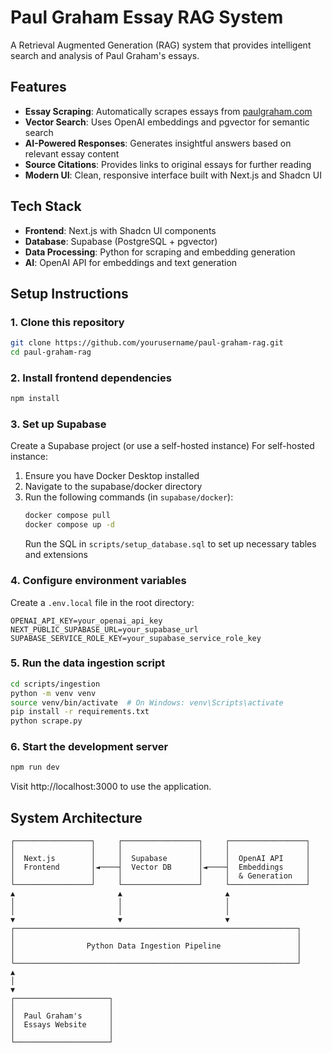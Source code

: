 # Paul Graham Essay RAG System

A Retrieval Augmented Generation (RAG) system that provides intelligent search and analysis of Paul Graham's essays.

## Features

- **Essay Scraping**: Automatically scrapes essays from [paulgraham.com](http://paulgraham.com/articles.html)
- **Vector Search**: Uses OpenAI embeddings and pgvector for semantic search
- **AI-Powered Responses**: Generates insightful answers based on relevant essay content
- **Source Citations**: Provides links to original essays for further reading
- **Modern UI**: Clean, responsive interface built with Next.js and Shadcn UI

## Tech Stack

- **Frontend**: Next.js with Shadcn UI components
- **Database**: Supabase (PostgreSQL + pgvector)
- **Data Processing**: Python for scraping and embedding generation
- **AI**: OpenAI API for embeddings and text generation

## Setup Instructions

### 1. Clone this repository

```bash
git clone https://github.com/yourusername/paul-graham-rag.git
cd paul-graham-rag
```

### 2. Install frontend dependencies

```bash
npm install
```

### 3. Set up Supabase

Create a Supabase project (or use a self-hosted instance)
For self-hosted instance:

1. Ensure you have Docker Desktop installed
2. Navigate to the supabase/docker directory
3. Run the following commands (in `supabase/docker`):
   ```bash
   docker compose pull
   docker compose up -d
   ```
   Run the SQL in `scripts/setup_database.sql` to set up necessary tables and extensions

### 4. Configure environment variables

Create a `.env.local` file in the root directory:

```env
OPENAI_API_KEY=your_openai_api_key
NEXT_PUBLIC_SUPABASE_URL=your_supabase_url
SUPABASE_SERVICE_ROLE_KEY=your_supabase_service_role_key
```

### 5. Run the data ingestion script

```bash
cd scripts/ingestion
python -m venv venv
source venv/bin/activate  # On Windows: venv\Scripts\activate
pip install -r requirements.txt
python scrape.py
```

### 6. Start the development server

```bash
npm run dev
```

Visit http://localhost:3000 to use the application.

## System Architecture

```
┌─────────────────┐     ┌─────────────────┐     ┌─────────────────┐
│                 │     │                 │     │                 │
│  Next.js        │     │  Supabase       │     │  OpenAI API     │
│  Frontend       │◄────┤  Vector DB      │◄────┤  Embeddings     │
│                 │     │                 │     │  & Generation   │
└─────────────────┘     └─────────────────┘     └─────────────────┘
▲                       ▲                       ▲
│                       │                       │
│                       │                       │
▼                       ▼                       ▼
┌───────────────────────────────────────────────────────────────┐
│                                                               │
│                Python Data Ingestion Pipeline                 │
│                                                               │
└───────────────────────────────────────────────────────────────┘
▲
│
▼
┌─────────────────────┐
│                     │
│  Paul Graham's      │
│  Essays Website     │
│                     │
└─────────────────────┘
```
